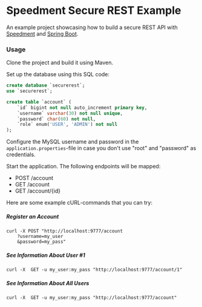 # Speedment Secure REST Example
An example project showcasing how to build a secure REST API with [Speedment](https://github.com/speedment/speedment) and [Spring Boot](https://projects.spring.io/spring-boot/).

### Usage
Clone the project and build it using Maven.

Set up the database using this SQL code:
```sql
create database `securerest`;
use `securerest`;

create table `account` (
    `id` bigint not null auto_increment primary key,
    `username` varchar(30) not null unique,
    `password` char(60) not null,
    `role` enum('USER', 'ADMIN') not null
);
```

Configure the MySQL username and password in the `application.properties`-file in case you don't use "root" and "password" as credentials.

Start the application. The following endpoints will be mapped:

* POST /account
* GET /account
* GET /account/{id}

Here are some example cURL-commands that you can try:

##### Register an Account
```
curl -X POST "http://localhost:9777/account
    ?username=my_user
    &password=my_pass"
```

##### See Information About User #1
```
curl -X  GET -u my_user:my_pass "http://localhost:9777/account/1"
```

##### See Information About All Users
```
curl -X  GET -u my_user:my_pass "http://localhost:9777/account"
```
